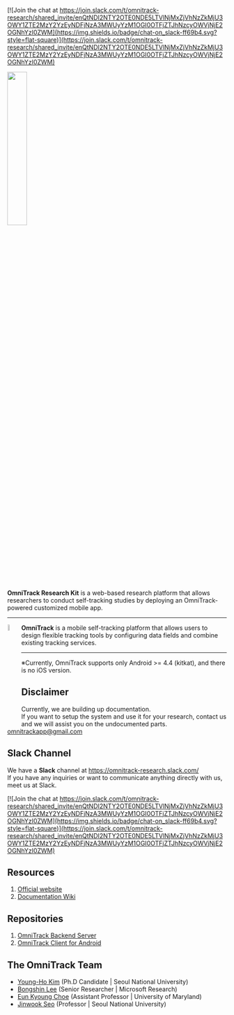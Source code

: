 [![Join the chat at https://join.slack.com/t/omnitrack-research/shared_invite/enQtNDI2NTY2OTE0NDE5LTVlNjMxZjVhNzZkMjU3OWY1ZTE2MzY2YzEyNDFjNzA3MWUyYzM1OGI0OTFjZTJhNzcyOWVjNjE2OGNhYzI0ZWM](https://img.shields.io/badge/chat-on_slack-ff69b4.svg?style=flat-square)](https://join.slack.com/t/omnitrack-research/shared_invite/enQtNDI2NTY2OTE0NDE5LTVlNjMxZjVhNzZkMjU3OWY1ZTE2MzY2YzEyNDFjNzA3MWUyYzM1OGI0OTFjZTJhNzcyOWVjNjE2OGNhYzI0ZWM)


<img src="https://github.com/OmniTrack/omnitrack_research_kit/blob/master/resources/omnitrack_research_kit_logo.svg" width="30%">

**OmniTrack Research Kit** is a web-based research platform that allows researchers to conduct self-tracking studies by deploying an OmniTrack-powered customized mobile app.

---

<a href="https://omnitrack.github.io"><img src="https://github.com/OmniTrack/omnitrack_research_kit/blob/master/resources/omnitrack_symbol_256.png" align="left" width="6%" hspace="1" vspace="1"></a>

**OmniTrack** is a mobile self-tracking platform that allows users to design flexible tracking tools by configuring data fields and combine existing tracking services.

---

※Currently, OmniTrack supports only Android >= 4.4 (kitkat), and there is no iOS version.

## Disclaimer
Currently, we are building up documentation.
<br>
If you want to setup the system and use it for your research, 
contact us and we will assist you on the undocumented parts.
omnitrackapp@gmail.com

## Slack Channel
We have a **Slack** channel at https://omnitrack-research.slack.com/
<br>If you have any inquiries or want to communicate anything directly with us, meet us at Slack.

[![Join the chat at https://join.slack.com/t/omnitrack-research/shared_invite/enQtNDI2NTY2OTE0NDE5LTVlNjMxZjVhNzZkMjU3OWY1ZTE2MzY2YzEyNDFjNzA3MWUyYzM1OGI0OTFjZTJhNzcyOWVjNjE2OGNhYzI0ZWM](https://img.shields.io/badge/chat-on_slack-ff69b4.svg?style=flat-square)](https://join.slack.com/t/omnitrack-research/shared_invite/enQtNDI2NTY2OTE0NDE5LTVlNjMxZjVhNzZkMjU3OWY1ZTE2MzY2YzEyNDFjNzA3MWUyYzM1OGI0OTFjZTJhNzcyOWVjNjE2OGNhYzI0ZWM)


## Resources
1. [Official website](https://omnitrack.github.io)
2. [Documentation Wiki](https://github.com/OmniTrack/omnitrack_research_kit/wiki)

## Repositories
1. [OmniTrack Backend Server](https://github.com/muclipse/omnitrack_backend_server)
1. [OmniTrack Client for Android](https://github.com/muclipse/omnitrack_android)

## The OmniTrack Team

* [Young-Ho Kim](http://younghokim.net) (Ph.D Candidate | Seoul National University)
* [Bongshin Lee](http://bongshiny.com) (Senior Researcher | Microsoft Research)
* [Eun Kyoung Choe](http://eunkyoungchoe.com) (Assistant Professor | University of Maryland)
* [Jinwook Seo](http://hcil.snu.ac.kr/jwseo) (Professor | Seoul National University)
